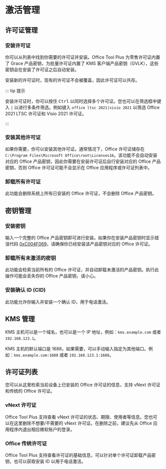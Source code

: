 # 激活管理

## 许可证管理

### 安装许可证

你可以从列表中找到你需要的许可证并安装。Office Tool Plus 为零售许可证内置了 Grace 产品密钥，为批量许可证内置了 KMS 客户端产品密钥（GVLK），这些密钥会在安装了许可证之后自动安装。

安装新的许可证时，现有的许可证不会被覆盖，因此许可证可以共存。

::: tip 提示

安装许可证时，你可以按住 <kbd>Ctrl</kbd> 以同时选择多个许可证。您也可以在筛选框中键入 `|` 以进行多条件筛选。例如键入 `office ltsc 2021|visio 2021` 以筛选 Office 2021 LTSC 许可证和 Visio 2021 许可证。

:::

### 安装其他许可证

如果你需要，你可以安装其他许可证。通常情况下，Office 许可证储存在 `C:\Program Files\Microsoft Office\root\Licenses16`。该功能不会自动安装对应的 Office 产品密钥，因此你需要在安装许可证后自行安装对应的 Office 产品密钥，否则 Office 许可证可能不会显示在 Office 应用程序或许可证列表中。

### 卸载所有许可证

此功能会删除系统上所有已安装的 Office 许可证，不会删除 Office 产品密钥。

## 密钥管理

### 安装密钥

输入一个完整的 Office 产品密钥即可进行安装。如果你在安装产品密钥时显示错误代码 [0xC004F069](/zh-cn/help/activation.md#_0xc004f069)，请确保你已经安装该产品密钥对应的 Office 许可证。

### 卸载所有未激活的密钥

此功能会检索当前所有的 Office 许可证，并自动卸载未激活的产品密钥。执行此操作可能会丢失你的 Office 产品密钥，请小心。

### 安装确认 ID (CID)

此功能允许你输入并安装一个确认 ID，用于电话激活。

## KMS 管理

KMS 主机可以是一个域名，也可以是一个 IP 地址，例如：`kms.example.com` 或者 `192.168.123.1`。

KMS 主机的默认端口是 1688，如果需要，可以手动输入指定为其他端口。例如：`kms.example.com:1688` 或者 `192.168.123.1:1688`。

## 许可证列表

您可以从这里检索当前设备上已安装的 Office 许可证的信息，支持 vNext 许可证和传统的 Office 许可证。

### vNext 许可证

Office Tool Plus 支持查看 vNext 许可证的状态、期限、使用者等信息。您也可以在这里删除不想要/不需要的 vNext 许可证。在删除之前，建议先从 Office 应用程序内退出相应微软账户的登录。

### Office 传统许可证

Office Tool Plus 支持查看许可证的基础信息，可以针对单个许可证卸载产品密钥，也可以获取安装 ID 以用于电话激活。